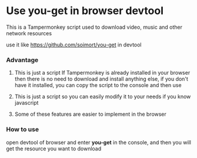 # Use you-get in browser devtool

This is a Tampermonkey script used to download video, music and other network resources

use it like https://github.com/soimort/you-get in devtool

### Advantage

1. This is just a script If Tampermonkey is already installed in your browser then there is no need to download and install anything else, if you don't have it installed, you can copy the script to the console and then use

2. This is just a script so you can easily modify it to your needs if you know javascript

3. Some of these features are easier to implement in the browser


### How to use

open devtool of browser and enter **you-get** in the console, and then you will get the resource you want to download